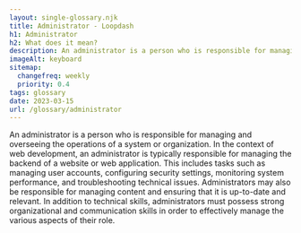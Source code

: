 ```yaml
--- 
layout: single-glossary.njk
title: Administrator - Loopdash
h1: Administrator
h2: What does it mean?
description: An administrator is a person who is responsible for managing and overseeing the operations of a system or organization.
imageAlt: keyboard
sitemap:
  changefreq: weekly
  priority: 0.4
tags: glossary
date: 2023-03-15
url: /glossary/administrator
---
```


An administrator is a person who is responsible for managing and overseeing the operations of a system or organization. In the context of web development, an administrator is typically responsible for managing the backend of a website or web application. This includes tasks such as managing user accounts, configuring security settings, monitoring system performance, and troubleshooting technical issues. Administrators may also be responsible for managing content and ensuring that it is up-to-date and relevant. In addition to technical skills, administrators must possess strong organizational and communication skills in order to effectively manage the various aspects of their role.

